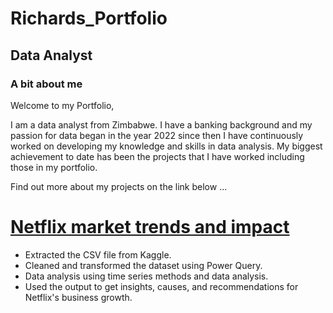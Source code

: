 # Richards_Portfolio

## Data Analyst

### A bit about me

Welcome to my Portfolio, 

I am a data analyst from Zimbabwe. I have a banking background and my passion for  data began  in the year 2022 since then I have continuously worked on  developing my knowledge and skills  in data analysis. My biggest achievement to date has been the projects that I have worked including those in my portfolio.

Find out more about my projects on the link below ...

# [Netflix market trends and impact](https://github.com/richardmukechiwa/Netflix-Analysis-Project-.git)

- Extracted the CSV file from Kaggle.
- Cleaned and transformed the dataset using Power Query.
- Data analysis using time series methods and data analysis.
- Used the output to get insights, causes, and recommendations for Netflix's business growth.

																			

